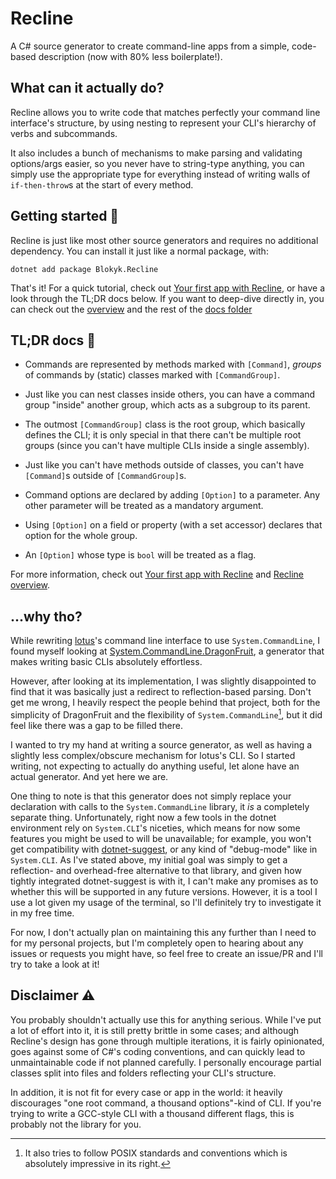 # Recline

A C# source generator to create command-line apps from a simple, code-based description (now with 80% less boilerplate!).

## What can it actually do?

Recline allows you to write code that matches perfectly your command line interface's structure, by using nesting to represent your CLI's hierarchy of verbs and subcommands.

It also includes a bunch of mechanisms to make parsing and validating options/args easier, so you never have to string-type anything, you can simply use the appropriate type for everything instead of writing walls of `if-then-throw`s at the start of every method.

## Getting started 🚀

Recline is just like most other source generators and requires no additional dependency. You can install it just like a normal package, with:

```shell
dotnet add package Blokyk.Recline
```

That's it! For a quick tutorial, check out [Your first app with Recline](docs/Your-first-app-with-Recline.md), or have a look through the TL;DR docs below. If you want to deep-dive directly in, you can check out the [overview](docs/Recline-overview.md) and the rest of the [docs folder](docs/)

## TL;DR docs 📖

- Commands are represented by methods marked with `[Command]`, *groups* of commands by (static) classes marked with `[CommandGroup]`.

- Just like you can nest classes inside others, you can have a command group "inside" another group, which acts as a subgroup to its parent.

- The outmost `[CommandGroup]` class is the root group, which basically defines the CLI; it is only special in that there can't be multiple root groups (since you can't have multiple CLIs inside a single assembly).

- Just like you can't have methods outside of classes, you can't have `[Command]`s outside of `[CommandGroup]`s.

- Command options are declared by adding `[Option]` to a parameter. Any other parameter will be treated as a mandatory argument.

- Using `[Option]` on a field or property (with a set accessor) declares that option for the whole group.

- An `[Option]` whose type is `bool` will be treated as a flag.

For more information, check out [Your first app with Recline](docs/Your-first-app-with-Recline.md) and [Recline overview](docs/Recline-overview.md).

## ...why tho?

While rewriting [lotus](https://github.com/lotuslang/lotus)'s command line interface to use `System.CommandLine`, I found myself looking at [System.CommandLine.DragonFruit](https://github.com/dotnet/command-line-api/blob/main/docs/DragonFruit-overview.md), a generator that makes writing basic CLIs absolutely effortless.

However, after looking at its implementation, I was slightly disappointed to find that it was basically just a redirect to reflection-based parsing. Don't get me wrong, I heavily respect the people behind that project, both for the simplicity of DragonFruit and the flexibility of `System.CommandLine`[^1], but it did feel like there was a gap to be filled there.

[^1]: It also tries to follow POSIX standards and conventions which is absolutely impressive in its right.

I wanted to try my hand at writing a source generator, as well as having a slightly less complex/obscure mechanism for lotus's CLI. So I started writing, not expecting to actually do anything useful, let alone have an actual generator. And yet here we are.

One thing to note is that this generator does not simply replace your declaration with calls to the `System.CommandLine` library, it *is* a completely separate thing. Unfortunately, right now a few tools in the dotnet environment rely on `System.CLI`'s niceties, which means for now some features you might be used to will be unavailable; for example, you won't get compatibility with [dotnet-suggest](https://github.com/dotnet/command-line-api/blob/main/docs/dotnet-suggest.md), or any kind of "debug-mode" like in `System.CLI`. As I've stated above, my initial goal was simply to get a reflection- and overhead-free alternative to that library, and given how tightly integrated dotnet-suggest is with it, I can't make any promises as to whether this will be supported in any future versions. However, it is a tool I use a lot given my usage of the terminal, so I'll definitely try to investigate it in my free time.

For now, I don't actually plan on maintaining this any further than I need to for my personal projects, but I'm completely open to hearing about any issues or requests you might have, so feel free to create an issue/PR and I'll try to take a look at it!

## Disclaimer ⚠️

You probably shouldn't actually use this for anything serious. While I've put a lot of effort into it, it is still pretty brittle in some cases; and although Recline's design has gone through multiple iterations, it is fairly opinionated, goes against some of C#'s coding conventions, and can quickly lead to unmaintainable code if not planned carefully. I personally encourage partial classes split into files and folders reflecting your CLI's structure.

In addition, it is not fit for every case or app in the world: it heavily discourages "one root command, a thousand options"-kind of CLI. If you're trying to write a GCC-style CLI with a thousand different flags, this is probably not the library for you.
